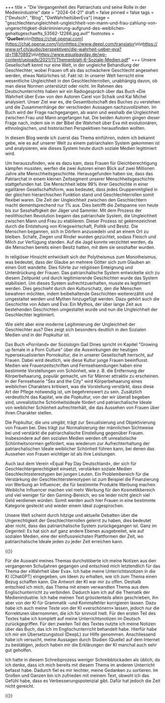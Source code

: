 +++
title = "Die Vergangenheit des Patriarchats und seine Rolle in der Medienindustrie"
date = "2024-04-21"
draft = false
pinned = false
tags = ["Deutsch", "Blog", "DieWahrheitüberEva"]
image = "geschlechterungleichheit-ungleichheit-von-mann-und-frau-zahlung-von-ungerechtigkeit-diskriminierung-aufgrund-des-weiblichen-gehaltsgeschaefts_53562-12266.jpg.avif"
footnotes = "**Quellen**\n\n[https://chat.openai.com](https://chat.openai.com/)\n\n<https://www.deepl.com/translator>\n\n<https://www.srf.ch/audio/perspektiven/die-wahrheit-ueber-eva?id=11870892>\n\n<https://www.equalpayday.de/wp-content/uploads/2021/11/Themenblatt-6-Soziale-Medien.pdf>"
+++
Unsere Gesellschaft kennt nur eine Welt, in der ungleiche Behandlung der Geschlechter, wobei Frauen oft als das schwächere Geschlecht angesehen werden, etwas Natürliches ist. Fakt ist: In unserer Welt herrscht eine wesentliche Ungleichheit in den Geschlechterrollen, unabhängig davon, ob man diese Normen unterstützt oder nicht. Im Rahmen des Deutschunterrichts haben wir ein Radiogespräch über das Buch «Die Wahrheit über Eva» von den Autoren Carel von Schaik und Kai Michel analysiert. Unser Ziel war es, die Gesamtbotschaft des Buches zu verstehen und die Zusammenhänge der verschieden Aussagen nachzuvollziehen. Im Buch wird der Frage nachgegangen, ab wann und weshalb die Ungleichheit zwischen Frau und Mann angefangen hat. Die beiden Autoren gingen dieser Frage nach, indem sie in der Bibel die Wahrheit über Eva mit evolutionären, ethnologischen, und historischen Perspektiven herausfinden wollten.

In diesem Blog werde ich zuerst das Thema einführen, indem ich bekannt gebe, wie es auf unserer Welt zu einem patriarchalen System gekommen ist und analysieren, wie dieses System heute durch soziale Medien legitimiert wird.

Um herauszufinden, wie es dazu kam, dass Frauen für Gleichberechtigung kämpfen mussten, werfen die zwei Autoren einen Blick auf zwei Millionen Jahre alte Menschheitsgeschichte. Herausgefunden haben sie, dass das Patriarchat in einem kleinen Zeitsegment unserer Menschheitsgeschichte stattgefunden hat. Die Menschheit lebte 99% ihrer Geschichte in einer egalitären Gesellschaftsform, was bedeutet, dass jedes Gruppenmitglied in der gleichen hierarchischen Funktion stand und Geschlechterrollen somit flexibel waren. Die Zeit der Ungleichheit zwischen den Geschlechtern macht dementsprechend nur 1% aus. Dies betrifft die Zeitspanne von heute bis zur Sesshaftigkeit der Jäger und Sammler. Mit dem Prozess der neolithischen Revolution begann das patriarchale System, die Ungleichheit zwischen Mann und Frau zu etablieren. Dieser Prozess ist gekennzeichnet durch die Entstehung von Kriegswirtschaft, Politik und Besitz. Die Menschen begannen, sich in Dörfern anzusiedeln und an einem Ort zu bleiben. Schafe, Ziegen und Rinder wurden gezüchtet, sodass Fleisch und Milch zur Verfügung standen. Auf die Jagd konnte verzichtet werden, da die Menschen bereits einen Besitz hatten, mit dem sie sesshafter wurden. 

In religiöser Hinsicht entwickelt sich der Polytheismus zum Monotheismus, was bedeutet, dass der Glaube an mehrere Götter sich zum Glauben an einen Gott wandelte. Dies führte zur religiösen Enteignung und Unterdrückung der Frauen. Das patriarchalische System entwickelte sich zu diesem Zeitpunkt und durch legitimierende Geschichten wurde das System stabilisiert. Um dieses System aufrechtzuerhalten, musste es legitimiert werden. Dies geschieht durch den Kulturschatz, den die Menschen bewahren möchten, indem beibehaltende Geschichten weitererzählt und umgestaltet werden und Mythen hinzugefügt werden. Dazu gehört auch die Geschichte von Adam und Eva: Ein Mythos, der über lange Zeit aus bestehenden Geschichten umgestaltet wurde und nun die Ungleichheit der Geschlechter legitimiert. 

Wie sieht aber eine moderne Legitimierung der Ungleichheit der Geschlechter aus? Dies zeigt sich besonders deutlich in den Sozialen Medien und in der Popkultur ist. 

Das Buch «Pornland» der Soziologin Gail Dines spricht im Kapitel "Growing up female in a Porn Culture" über die Auswirkungen der heutigen hypersexualisierten Pornokultur, die in unserer Gesellschaft herrscht, auf Frauen. Dabei wird deutlich, wie diese Kultur junge Frauen beeinflusst. Medien wie Frauenzeitschriften und Fernsehsendungen haben eine bestimmte Vorstellungen von Schönheit, wie z. B. die Entfernung der Körperbehaarung, populär gemacht, um für Männer attraktiv zu erscheinen. In der Fernsehserie "Sex and the City" wird Körperbehaarung eines weiblichen Charakters kritisiert, was die Vorstellung verstärkt, dass diese Art der Pflege notwendig ist, um begehrenswert zu sein. Zusätzlich verdeutlicht das Kapitel, wie die Popkultur, von der wir überall begeben sind, unrealistische Schönheitsideale fördert und patriarchalische Ideale von weiblicher Schönheit aufrechterhält, die das Aussehen von Frauen über ihren Charakter stellen. 

Die Popkultur, die uns umgibt, trägt zur Sexualisierung und Objektivierung von Frauen bei. Dies trägt zur Normalisierung der männlichen Sichtweise bei und verstärkt die patriarchalische Einstellung gegenüber Frauen. Insbesondere auf den sozialen Medien werden oft unrealistische Schönheitsnormen gefördert, was wiederum zur Aufrechterhaltung der patriarchalischen Ideale weiblicher Schönheit führen kann, bei denen das Aussehen von Frauen wichtiger ist als ihre Leistungen.

Auch laut dem Verein «Equal Pay Day Deutschland», der sich für Geschlechtergerechtigkeit einsetzt, verstärken soziale Medien Geschlechtsstereotypen bei jungen Leuten. Ein Problembereich für die Verstärkung der Geschlechterstereotypen ist zum Beispiel die Finanzierung von Werbung an Influencer, die für bestimmte Produkte Werbung machen. Weibliche Influencer machen viel mehr Werbung für den Kosmetikbereich und viel weniger für den Gaming-Bereich, wo sie leider nicht gleich viel Geld verdienen würden. Somit werden auch hier Frauen in eine bestimmte Kategorie gesteckt und wieder einem Ideal zugesprochen.

Unsere Welt scheint durch hitzige und aktuelle Debatten über die Ungerechtigkeit der Geschlechterrollen gelernt zu haben, dies bedeutet aber nicht, dass das patriarchalische System zurückgegangen ist. Ganz im Gegenteil: Es hat sich auf ganz andere Ebenen ausgebreitet, wie auf sozialen Medien, eine der einflussreichsten Plattformen der Zeit, wo patriarchalische Ideale jeden zu jeder Zeit erreichen kann.

{{<box>}}

Für die Auswahl meines Themas durchstöberte ich meine Notizen aus den vergangenen Schuljahren gegangen und entschied mich letztendlich für das Thema der «Wahrheit über Eva». Ich habe meine Unterrichtsnotizen in die KI (ChatGPT) eingegeben, um Ideen zu erhalten, wie ich zum Thema einen Bezug schaffen kann. Die Antwort der KI war mir zu offen. Deshalb entschied ich mich, das Thema mit einem verwandten Thema aus dem Englischunterricht zu verbinden. Dadurch kam ich auf die Thematik der Medienindustrie. Ich habe meinen Text grösstenteils allein geschrieben, ihn aber von der KI für Grammatik -und Kommafehler korrigieren lassen. Dazu habe ich auch meine Texte von der KI «verschönern» lassen, jedoch nur die Korrekturen übernommen, die ich für sinnvoll hielt. Für den ersten Teil des Textes habe ich komplett auf meine Unterrichtsnotizen im Deutsch zurückgegriffen. Für den zweiten Teil des Textes nutzte ich meine Notizen über das Buch, das ich im Englischunterricht behandelt habe. Hierfür habe ich mir ein Übersetzungstool (DeepL) zur Hilfe genommen. Anschliessend habe ich versucht, meine Aussagen durch Studien (Quelle) auf dem Internet zu bestätigen, jedoch haben mir die Erklärungen der KI manchal auch sehr gut geholfen. 

Ich hatte in diesem Schreibprozess weniger Schreibblockaden als üblich, da ich denke, dass ich mich bereits mit diesem Thema im anderen Unterricht befasst habe. Dadurch fiel es mir leichter, meine Gedanken zu sortieren. Im Großen und Ganzen bin ich zufrieden mit meinem Text, obwohl ich das Gefühl habe, dass es Verbesserungspotenzial gibt. Dafür hat jedoch die Zeit nicht gereicht. 

{{</box>}}